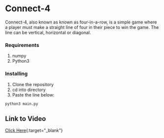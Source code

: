 # Connect-4
Connect-4, also known as known as four-in-a-row, is a simple game where a player must make a straight line of four in their piece to win the game. The line can be vertical, horizontal or diagonal.


### Requirements
1. numpy
2. Python3


### Installing 
1. Clone the repository
2. cd into directory
3. Paste the line below:
```
python3 main.py
```

## Link to Video
[Click Here](https://drive.google.com/file/d/1Zf99oCnOtmcndBpXeyD7Av0naMXMEf92/view?usp=sharing){:target="_blank"}





